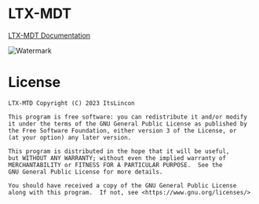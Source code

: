 # LTX-MDT
[LTX-MDT Documentation](https://lincon.gitbook.io/ltmdt/)

![Watermark](https://i.imgur.com/4Vxgp2B.jpg)

# License

```
LTX-MTD Copyright (C) 2023 ItsLincon

This program is free software: you can redistribute it and/or modify
it under the terms of the GNU General Public License as published by
the Free Software Foundation, either version 3 of the License, or
(at your option) any later version.

This program is distributed in the hope that it will be useful,
but WITHOUT ANY WARRANTY; without even the implied warranty of
MERCHANTABILITY or FITNESS FOR A PARTICULAR PURPOSE.  See the
GNU General Public License for more details.

You should have received a copy of the GNU General Public License
along with this program.  If not, see <https://www.gnu.org/licenses/>
```
